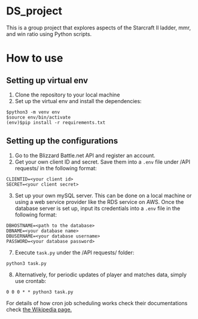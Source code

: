# DS_project

This is a group project that explores aspects of the Starcraft II ladder, mmr, and win ratio using Python scripts.

# How to use

## Setting up virtual env

1. Clone the repository to your local machine
2. Set up the virtual env and install the dependencies:
```
$python3 -m venv env
$source env/bin/activate
(env)$pip install -r requirements.txt
```

## Setting up the configurations
1. Go to the Blizzard Battle.net API and register an account.
2. Get your own client ID and secret. Save them into a ```.env``` file under /API requests/ in the following format:
```
CLIENTID=<your client id>
SECRET=<your client secret>
```
3. Set up your own mySQL server. This can be done on a local machine or using a web service provider like the RDS service on AWS. Once the database server is set up, input its credentials into a ```.env``` file in the following format:
```
DBHOSTNAME=<path to the database>
DBNAME=<your database name>
DBUSERNAME=<your database username>
PASSWORD=<your database password>
```

7. Execute ```task.py``` under the /API requests/ folder:
```
python3 task.py
```
8. Alternatively, for periodic updates of player and matches data, simply use crontab:
```
0 0 0 * * python3 task.py
```
For details of how cron job scheduling works check their documentations check [the Wikipedia page.](https://en.wikipedia.org/wiki/Cron)
